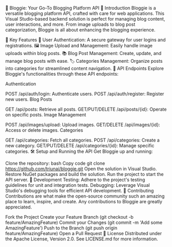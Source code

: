📝 Bloggie: Your Go-To Blogging Platform API
🌟 Introduction
Bloggie is a versatile blogging platform API, crafted with care for web applications. This Visual Studio-based backend solution is perfect for managing blog content, user interactions, and more. From image uploads to blog post categorization, Bloggie is all about enhancing the blogging experience.

🚀 Key Features
🔐 User Authentication: A secure gateway for user logins and registrations.
🖼️ Image Upload and Management: Easily handle image uploads within blog posts.
📚 Blog Post Management: Create, update, and manage blog posts with ease.
🏷️ Categories Management: Organize posts into categories for streamlined content navigation.
📡 API Endpoints
Explore Bloggie's functionalities through these API endpoints:

Authentication

POST /api/auth/login: Authenticate users.
POST /api/auth/register: Register new users.
Blog Posts

GET /api/posts: Retrieve all posts.
GET/PUT/DELETE /api/posts/{id}: Operate on specific posts.
Image Management

POST /api/images/upload: Upload images.
GET/DELETE /api/images/{id}: Access or delete images.
Categories

GET /api/categories: Fetch all categories.
POST /api/categories: Create a new category.
GET/PUT/DELETE /api/categories/{id}: Manage specific categories.
🛠️ Setup and Running the API
Get Bloggie up and running:

Clone the repository:
bash
Copy code
git clone https://github.com/triunai/bloggie.git
Open the solution in Visual Studio.
Restore NuGet packages and build the solution.
Run the project to start the API server.
🧪 Development
Testing: Adhere to the project's testing guidelines for unit and integration tests.
Debugging: Leverage Visual Studio's debugging tools for efficient API development.
🤝 Contributing
Contributions are what make the open-source community such an amazing place to learn, inspire, and create. Any contributions to Bloggie are greatly appreciated.

Fork the Project
Create your Feature Branch (git checkout -b feature/AmazingFeature)
Commit your Changes (git commit -m 'Add some AmazingFeature')
Push to the Branch (git push origin feature/AmazingFeature)
Open a Pull Request
📜 License
Distributed under the Apache License, Version 2.0. See LICENSE.md for more information.
